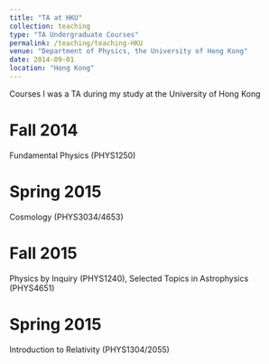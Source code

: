 ```yaml
---
title: "TA at HKU"
collection: teaching
type: "TA Undergraduate Courses"
permalink: /teaching/teaching-HKU
venue: "Department of Physics, the University of Hong Kong"
date: 2014-09-01
location: "Hong Kong"
---
```


Courses I was a TA during my study at the University of Hong Kong

Fall 2014
======
Fundamental Physics (PHYS1250)

Spring 2015
======
Cosmology (PHYS3034/4653)

Fall 2015
======
Physics by Inquiry (PHYS1240), Selected Topics in Astrophysics (PHYS4651)

Spring 2015
======
Introduction to Relativity (PHYS1304/2055)
